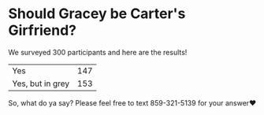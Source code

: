<html>
  <h1>Should Gracey be Carter's Girfriend?</h1>
  <h>We surveyed 300 participants and here are the results!</h>
  <table>
    <tr>
      <td>Yes</td>
      <td>147</td>
     <tr>
       <td>Yes, but in grey</td>
       <td>153</td>
</table>
<p>So, what do ya say? Please feel free to text 859-321-5139 for your answer❤️</p>

